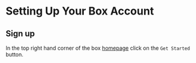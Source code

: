 # Setting Up Your Box Account
## Sign up
In the top right hand corner of the box [homepage](https://www.box.com/home) click on the `Get Started` button. 
